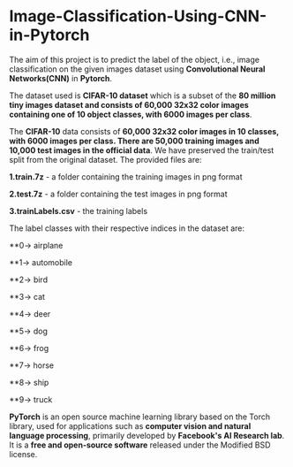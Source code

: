 # Image-Classification-Using-CNN-in-Pytorch

The aim of this project is to predict the label of the object, i.e., image classification on the given images dataset using **Convolutional Neural Networks(CNN)** in **Pytorch**.

The dataset used is **CIFAR-10 dataset** which is a subset of the **80 million tiny images dataset and consists of 60,000 32x32 color images containing one of 10 object classes, with 6000 images per class**. 

The **CIFAR-10** data consists of **60,000 32x32 color images in 10 classes, with 6000 images per class. There are 50,000 training images and 10,000 test images in the official data**. We have preserved the train/test split from the original dataset.  The provided files are:

**1.train.7z** - a folder containing the training images in png format

**2.test.7z** - a folder containing the test images in png format

**3.trainLabels.csv** - the training labels

The label classes with their respective indices in the dataset are:

**0-> airplane  

**1-> automobile 

**2-> bird 

**3-> cat 

**4-> deer 

**5-> dog 

**6-> frog 

**7-> horse 

**8-> ship 

**9-> truck

**PyTorch** is an open source machine learning library based on the Torch library, used for applications such as **computer vision and natural language processing**, primarily developed by **Facebook's AI Research lab**. It is a **free and open-source software** released under the Modified BSD license.


